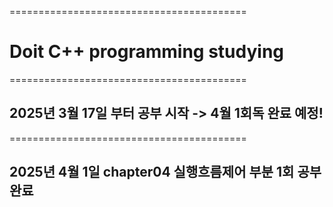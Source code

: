 =========================================
# Doit C++ programming studying
=========================================

## 2025년 3월 17일 부터 공부 시작 -> 4월 1회독 완료 예정! <br/>
=========================================

## 2025년 4월 1일 chapter04 실행흐름제어 부분 1회 공부 완료 <br/>